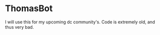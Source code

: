 # ThomasBot
I will use this for my upcoming dc community's.
Code is extremely old, and thus very bad.
